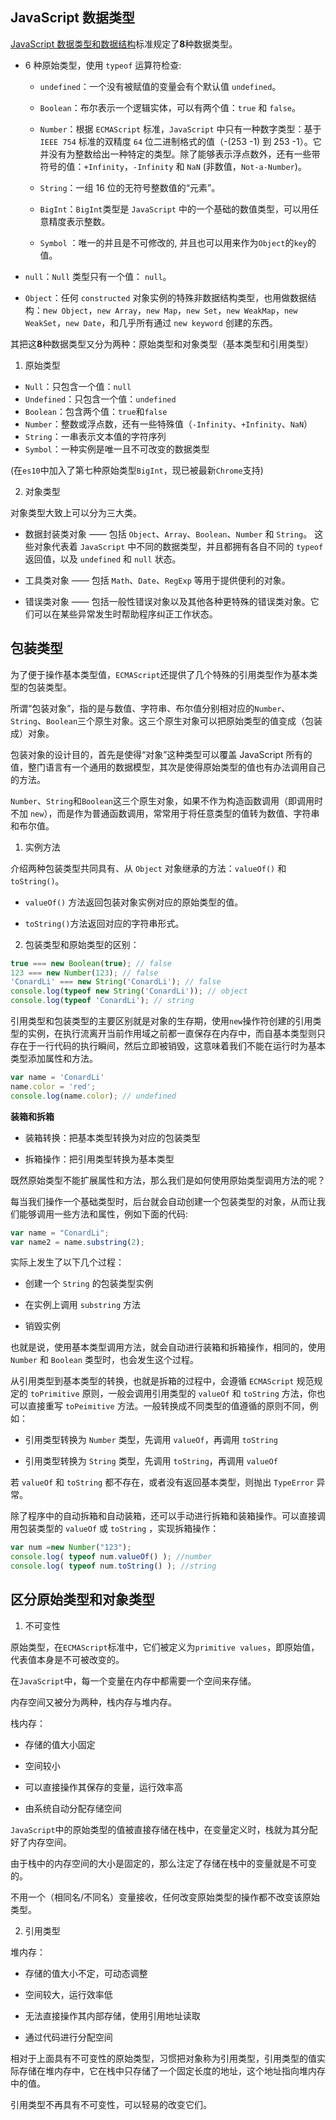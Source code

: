 ## JavaScript 数据类型

[JavaScript 数据类型和数据结构](https://developer.mozilla.org/zh-CN/docs/Web/JavaScript/Data_structures)标准规定了**8**种数据类型。

- 6 种原始类型，使用 `typeof` 运算符检查:

  - `undefined`：一个没有被赋值的变量会有个默认值 `undefined`。

  - `Boolean`：布尔表示一个逻辑实体，可以有两个值：`true` 和 `false`。

  - `Number`：根据 `ECMAScript` 标准，`JavaScript` 中只有一种数字类型：基于 `IEEE 754` 标准的双精度 `64` 位二进制格式的值（-(253 -1) 到 253 -1）。它并没有为整数给出一种特定的类型。除了能够表示浮点数外，还有一些带符号的值：`+Infinity`，`-Infinity` 和 `NaN` (非数值，`Not-a-Number`)。

  - `String`：一组 16 位的无符号整数值的“元素”。

  - `BigInt`：`BigInt`类型是 `JavaScript` 中的一个基础的数值类型，可以用任意精度表示整数。

  - `Symbol` ：唯一的并且是不可修改的, 并且也可以用来作为`Object`的`key`的值。

- `null`：`Null` 类型只有一个值： `null`。

- `Object`：任何 `constructed` 对象实例的特殊非数据结构类型，也用做数据结构：n`ew Object`，`new Array`，`new Map`，`new Set`，`new WeakMap`，`new WeakSet`，`new Date`，和几乎所有通过 `new keyword` 创建的东西。

其把这**8**种数据类型又分为两种：原始类型和对象类型（基本类型和引用类型）

1. 原始类型

- `Null`：只包含一个值：`null`
- `Undefined`：只包含一个值：`undefined`
- `Boolean`：包含两个值：`true`和`false`
- `Number`：整数或浮点数，还有一些特殊值（`-Infinity`、`+Infinity`、`NaN`）
- `String`：一串表示文本值的字符序列
- `Symbol`：一种实例是唯一且不可改变的数据类型

(在`es10`中加入了第七种原始类型`BigInt`，现已被最新`Chrome`支持)

2. 对象类型

对象类型大致上可以分为三大类。

- 数据封装类对象 —— 包括 `Object`、`Array`、`Boolean`、`Number` 和 `String`。 这些对象代表着 `JavaScript` 中不同的数据类型，并且都拥有各自不同的 `typeof` 返回值，以及 `undefined` 和 `null` 状态。

- 工具类对象 —— 包括 `Math`、`Date`、`RegExp` 等用于提供便利的对象。

- 错误类对象 —— 包括一般性错误对象以及其他各种更特殊的错误类对象。它们可以在某些异常发生时帮助程序纠正工作状态。

## 包装类型

为了便于操作基本类型值，`ECMAScript`还提供了几个特殊的引用类型作为基本类型的包装类型。

所谓“包装对象”，指的是与数值、字符串、布尔值分别相对应的`Number`、`String`、`Boolean`三个原生对象。这三个原生对象可以把原始类型的值变成（包装成）对象。

包装对象的设计目的，首先是使得“对象”这种类型可以覆盖 JavaScript 所有的值，整门语言有一个通用的数据模型，其次是使得原始类型的值也有办法调用自己的方法。

`Number`、`String`和`Boolean`这三个原生对象，如果不作为构造函数调用（即调用时不加 `new`），而是作为普通函数调用，常常用于将任意类型的值转为数值、字符串和布尔值。

1. 实例方法

介绍两种包装类型共同具有、从 `Object` 对象继承的方法：`valueOf()` 和 `toString()`。

- `valueOf()` 方法返回包装对象实例对应的原始类型的值。

- `toString()`方法返回对应的字符串形式。

2. 包装类型和原始类型的区别：

```javaScript
true === new Boolean(true); // false
123 === new Number(123); // false
'ConardLi' === new String('ConardLi'); // false
console.log(typeof new String('ConardLi')); // object
console.log(typeof 'ConardLi'); // string
```

引用类型和包装类型的主要区别就是对象的生存期，使用`new`操作符创建的引用类型的实例，在执行流离开当前作用域之前都一直保存在内存中，而自基本类型则只存在于一行代码的执行瞬间，然后立即被销毁，这意味着我们不能在运行时为基本类型添加属性和方法。

```javaScript
var name = 'ConardLi'
name.color = 'red';
console.log(name.color); // undefined
```

**装箱和拆箱**

- 装箱转换：把基本类型转换为对应的包装类型

- 拆箱操作：把引用类型转换为基本类型

既然原始类型不能扩展属性和方法，那么我们是如何使用原始类型调用方法的呢？

每当我们操作一个基础类型时，后台就会自动创建一个包装类型的对象，从而让我们能够调用一些方法和属性，例如下面的代码:

```javaScript
var name = "ConardLi";
var name2 = name.substring(2);
```

实际上发生了以下几个过程：

- 创建一个 `String` 的包装类型实例

- 在实例上调用 `substring` 方法

- 销毁实例

也就是说，使用基本类型调用方法，就会自动进行装箱和拆箱操作，相同的，使用 `Number` 和 `Boolean` 类型时，也会发生这个过程。

从引用类型到基本类型的转换，也就是拆箱的过程中，会遵循 `ECMAScript` 规范规定的 `toPrimitive` 原则，一般会调用引用类型的 `valueOf` 和 `toString` 方法，你也可以直接重写 `toPeimitive` 方法。一般转换成不同类型的值遵循的原则不同，例如：

- 引用类型转换为 `Number` 类型，先调用 `valueOf`，再调用 `toString`

- 引用类型转换为 `String` 类型，先调用 `toString`，再调用 `valueOf`

若 `valueOf` 和 `toString` 都不存在，或者没有返回基本类型，则抛出 `TypeError` 异常。

除了程序中的自动拆箱和自动装箱，还可以手动进行拆箱和装箱操作。可以直接调用包装类型的 `valueOf` 或 `toString` ，实现拆箱操作：

```javaScript
var num =new Number("123");
console.log( typeof num.valueOf() ); //number
console.log( typeof num.toString() ); //string
```

## 区分原始类型和对象类型

1. 不可变性

原始类型，在`ECMAScript`标准中，它们被定义为`primitive values`，即原始值，代表值本身是不可被改变的。

在`JavaScript`中，每一个变量在内存中都需要一个空间来存储。

内存空间又被分为两种，栈内存与堆内存。

栈内存：

- 存储的值大小固定

- 空间较小

- 可以直接操作其保存的变量，运行效率高

- 由系统自动分配存储空间

`JavaScript`中的原始类型的值被直接存储在栈中，在变量定义时，栈就为其分配好了内存空间。

由于栈中的内存空间的大小是固定的，那么注定了存储在栈中的变量就是不可变的。

不用一个（相同名/不同名）变量接收，任何改变原始类型的操作都不改变该原始类型。

2. 引用类型

堆内存：

- 存储的值大小不定，可动态调整

- 空间较大，运行效率低

- 无法直接操作其内部存储，使用引用地址读取

- 通过代码进行分配空间

相对于上面具有不可变性的原始类型，习惯把对象称为引用类型，引用类型的值实际存储在堆内存中，它在栈中只存储了一个固定长度的地址，这个地址指向堆内存中的值。

引用类型不再具有不可变性，可以轻易的改变它们。

